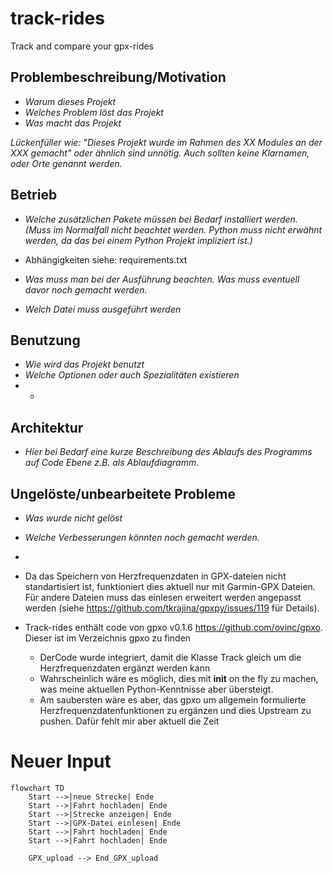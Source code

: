 # track-rides
Track and compare your gpx-rides

## Problembeschreibung/Motivation
 - *Warum dieses Projekt*
 - *Welches Problem löst das Projekt*
 - *Was macht das Projekt*

*Lückenfüller wie: "Dieses Projekt wurde im Rahmen des XX Modules an der XXX gemacht" oder ähnlich sind unnötig. Auch sollten keine Klarnamen, oder Orte genannt werden.*
## Betrieb
 - *Welche zusätzlichen Pakete müssen bei Bedarf installiert werden. (Muss im Normalfall nicht beachtet werden. Python muss nicht erwähnt werden, da das bei einem Python Projekt impliziert ist.)*
 - Abhängigkeiten siehe: requirements.txt

 - *Was muss man bei der Ausführung beachten. Was muss eventuell davor noch gemacht werden.*
 - *Welch Datei muss ausgeführt werden*

## Benutzung
- *Wie wird das Projekt benutzt*
- *Welche Optionen oder auch Spezialitäten existieren*
- *

## Architektur
- *Hier bei Bedarf eine kurze Beschreibung des Ablaufs des Programms auf Code Ebene z.B. als Ablaufdiagramm.*

## Ungelöste/unbearbeitete Probleme
 - *Was wurde nicht gelöst*
 - *Welche Verbesserungen könnten noch gemacht werden.*
 - 

 - Da das Speichern von Herzfrequenzdaten in GPX-dateien nicht standartisiert ist, funktioniert dies aktuell nur mit Garmin-GPX Dateien. Für andere Dateien muss das einlesen erweitert werden angepasst werden (siehe https://github.com/tkrajina/gpxpy/issues/119 für Details). 
 - Track-rides enthält code von gpxo v0.1.6 https://github.com/ovinc/gpxo. Dieser ist im Verzeichnis gpxo zu finden
    - DerCode wurde integriert, damit die Klasse Track gleich um die Herzfrequenzdaten ergänzt werden kann
    - Wahrscheinlich wäre es möglich, dies mit __init__ on the fly zu machen, was meine aktuellen Python-Kenntnisse aber übersteigt.
    - Am saubersten wäre es aber, das gpxo um allgemein formulierte Herzfrequenzdatenfunktionen zu ergänzen und dies Upstream zu pushen. Dafür fehlt mir aber aktuell die Zeit

# Neuer Input
```mermaid
flowchart TD
    Start -->|neue Strecke| Ende
    Start -->|Fahrt hochladen| Ende
    Start -->|Strecke anzeigen| Ende
    Start -->|GPX-Datei einlesen| Ende
    Start -->|Fahrt hochladen| Ende
    Start -->|Fahrt hochladen| Ende

    GPX_upload --> End_GPX_upload
```
